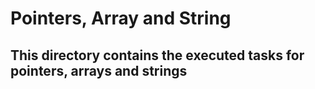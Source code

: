 # Pointers, Array and String
## This directory contains the executed tasks for pointers, arrays and strings
